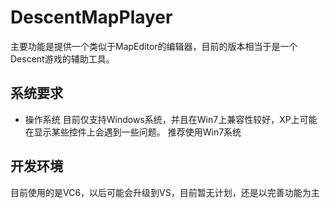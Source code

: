DescentMapPlayer
===========================
主要功能是提供一个类似于MapEditor的编辑器，目前的版本相当于是一个Descent游戏的辅助工具。

系统要求
---------------------
 * 操作系统
 目前仅支持Windows系统，并且在Win7上兼容性较好，XP上可能在显示某些控件上会遇到一些问题。
 推荐使用Win7系统
 
开发环境
---------------------
目前使用的是VC6，以后可能会升级到VS，目前暂无计划，还是以完善功能为主